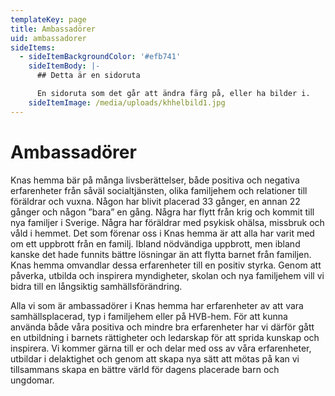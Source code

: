 ```yaml
---
templateKey: page
title: Ambassadörer
uid: ambassadorer
sideItems:
  - sideItemBackgroundColor: '#efb741'
    sideItemBody: |-
      ## Detta är en sidoruta

      En sidoruta som det går att ändra färg på, eller ha bilder i.
    sideItemImage: /media/uploads/khhelbild1.jpg
---
```

# Ambassadörer

Knas hemma bär på många livsberättelser, både positiva och negativa
erfarenheter från såväl socialtjänsten, olika familjehem och relationer till
föräldrar och vuxna. Någon har blivit placerad 33 gånger, en annan 22 gånger
och någon ”bara” en gång. Några har flytt från krig och kommit till nya
familjer i Sverige. Några har föräldrar med psykisk ohälsa, missbruk och våld
i hemmet. Det som förenar oss i Knas hemma är att alla har varit med om ett
uppbrott från en familj. Ibland nödvändiga uppbrott, men ibland kanske det
hade funnits bättre lösningar än att flytta barnet från familjen. Knas hemma
omvandlar dessa erfarenheter till en positiv styrka. Genom att påverka,
utbilda och inspirera myndigheter, skolan och nya familjehem vill vi bidra
till en långsiktig samhällsförändring.

Alla vi som är ambassadörer i Knas hemma har erfarenheter av att vara
samhällsplacerad, typ i familjehem eller på HVB-hem. För att kunna använda
både våra positiva och mindre bra erfarenheter har vi därför gått en
utbildning i barnets rättigheter och ledarskap för att sprida kunskap och
inspirera. Vi kommer gärna till er och delar med oss av våra erfarenheter,
utbildar i delaktighet och genom att skapa nya sätt att mötas på kan vi
tillsammans skapa en bättre värld för dagens placerade barn och ungdomar.
